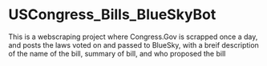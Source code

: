 # USCongress_Bills_BlueSkyBot
This is a webscraping project where Congress.Gov is scrapped once a day, and posts the laws voted on and passed to BlueSky, with a breif description of the name of the bill, summary of bill, and who proposed the bill
